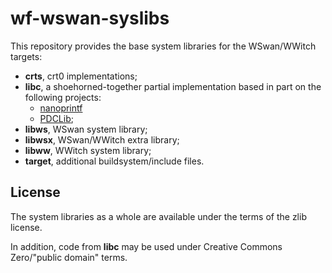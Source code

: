 # wf-wswan-syslibs

This repository provides the base system libraries for the WSwan/WWitch targets:

* **crts**, crt0 implementations;
* **libc**, a shoehorned-together partial implementation based in part on the following projects:
    * [nanoprintf](https://github.com/charlesnicholson/nanoprintf)
    * [PDCLib](https://github.com/DevSolar/pdclib);
* **libws**, WSwan system library;
* **libwsx**, WSwan/WWitch extra library;
* **libww**, WWitch system library;
* **target**, additional buildsystem/include files.

## License

The system libraries as a whole are available under the terms of the zlib license.

In addition, code from **libc** may be used under Creative Commons Zero/"public domain" terms.
